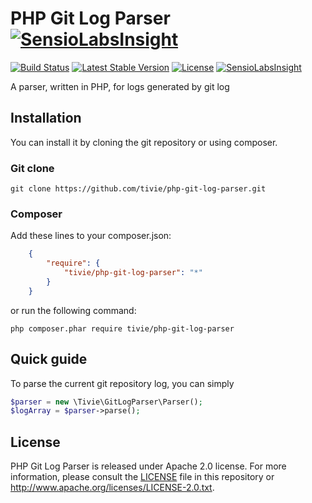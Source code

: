 PHP Git Log Parser [![SensioLabsInsight](https://insight.sensiolabs.com/projects/089cc310-3203-46c3-b3ba-4c7db6e27290/small.png)](https://insight.sensiolabs.com/projects/089cc310-3203-46c3-b3ba-4c7db6e27290)
==================
[![Build Status](https://travis-ci.org/tivie/php-git-log-parser.svg)](https://travis-ci.org/tivie/php-git-log-parser)
[![Latest Stable Version](https://poser.pugx.org/tivie/php-git-log-parser/v/stable.svg)](https://packagist.org/packages/tivie/php-git-log-parser)
[![License](https://poser.pugx.org/tivie/php-git-log-parser/license.svg)](https://packagist.org/packages/tivie/php-git-log-parser) 
[![SensioLabsInsight](https://insight.sensiolabs.com/projects/089cc310-3203-46c3-b3ba-4c7db6e27290/mini.png)](https://insight.sensiolabs.com/projects/089cc310-3203-46c3-b3ba-4c7db6e27290)

A parser, written in PHP, for logs generated by git log

## Installation
You can install it by cloning the git repository or using composer.

### Git clone

    git clone https://github.com/tivie/php-git-log-parser.git

### Composer
Add these lines to your composer.json:
```json
    {
        "require": {
            "tivie/php-git-log-parser": "*"
        }
    }
```
or run the following command:

    php composer.phar require tivie/php-git-log-parser

## Quick guide
To parse the current git repository log, you can simply

```php
$parser = new \Tivie\GitLogParser\Parser();
$logArray = $parser->parse();
```

## License
PHP Git Log Parser is released under Apache 2.0 license. For more information, please consult the [LICENSE](https://github.com/tivie/php-git-log-parser/blob/master/LICENSE) file in this repository or http://www.apache.org/licenses/LICENSE-2.0.txt.
